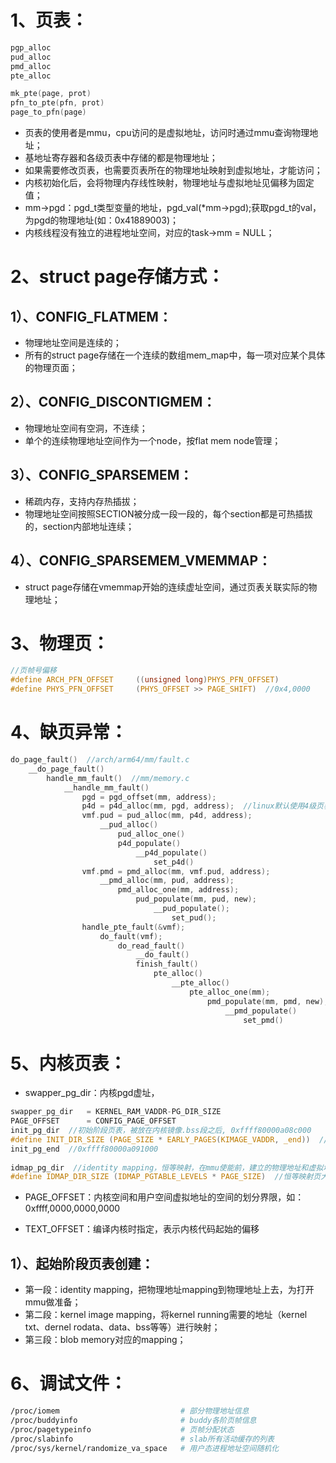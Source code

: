 # 1、页表：

```c
pgp_alloc
pud_alloc
pmd_alloc
pte_alloc

mk_pte(page, prot)
pfn_to_pte(pfn, prot)
page_to_pfn(page)
```

- 页表的使用者是mmu，cpu访问的是虚拟地址，访问时通过mmu查询物理地址；
- 基地址寄存器和各级页表中存储的都是物理地址；
- 如果需要修改页表，也需要页表所在的物理地址映射到虚拟地址，才能访问；
- 内核初始化后，会将物理内存线性映射，物理地址与虚拟地址见偏移为固定值；
- mm->pgd：pgd_t类型变量的地址，pgd_val(*mm->pgd);获取pgd_t的val，为pgd的物理地址(如：0x41889003)；
- 内核线程没有独立的进程地址空间，对应的task->mm = NULL；

# 2、struct page存储方式：

## 1）、CONFIG_FLATMEM：

- 物理地址空间是连续的；
- 所有的struct page存储在一个连续的数组mem_map中，每一项对应某个具体的物理页面；

## 2）、CONFIG_DISCONTIGMEM：

- 物理地址空间有空洞，不连续；
- 单个的连续物理地址空间作为一个node，按flat mem node管理；

## 3）、CONFIG_SPARSEMEM：

- 稀疏内存，支持内存热插拔；
- 物理地址空间按照SECTION被分成一段一段的，每个section都是可热插拔的，section内部地址连续；

## 4）、CONFIG_SPARSEMEM_VMEMMAP：

- struct page存储在vmemmap开始的连续虚址空间，通过页表关联实际的物理地址；

# 3、物理页：

```c
//页帧号偏移
#define ARCH_PFN_OFFSET     ((unsigned long)PHYS_PFN_OFFSET)
#define PHYS_PFN_OFFSET     (PHYS_OFFSET >> PAGE_SHIFT)  //0x4,0000
```

# 4、缺页异常：

```c
do_page_fault()  //arch/arm64/mm/fault.c
	__do_page_fault()
		handle_mm_fault()  //mm/memory.c
			__handle_mm_fault()
    			pgd = pgd_offset(mm, address);
				p4d = p4d_alloc(mm, pgd, address);  //linux默认使用4级页表，此时没有p4d
				vmf.pud = pud_alloc(mm, p4d, address);
					__pud_alloc()
                        pud_alloc_one()
                        p4d_populate()
                        	__p4d_populate()
                        		set_p4d()
				vmf.pmd = pmd_alloc(mm, vmf.pud, address);
					__pmd_alloc(mm, pud, address);
                        pmd_alloc_one(mm, address);
                        	pud_populate(mm, pud, new);
								__pud_populate();
									set_pud();
				handle_pte_fault(&vmf);
					do_fault(vmf);
						do_read_fault()
                            __do_fault()
                            finish_fault()
                            	pte_alloc()
                            		__pte_alloc()
                            			pte_alloc_one(mm);
											pmd_populate(mm, pmd, new);
												__pmd_populate()
                                                    set_pmd()
```

# 5、内核页表：

- swapper_pg_dir：内核pgd虚址，

```c
swapper_pg_dir   = KERNEL_RAM_VADDR-PG_DIR_SIZE
PAGE_OFFSET      = CONFIG_PAGE_OFFSET
init_pg_dir  //初始阶段页表，被放在内核镜像.bss段之后, 0xffff80000a08c000
#define INIT_DIR_SIZE (PAGE_SIZE * EARLY_PAGES(KIMAGE_VADDR, _end))  //初始阶段页表大小
init_pg_end  //0xffff80000a091000
    
idmap_pg_dir  //identity mapping，恒等映射，在mmu使能前，建立的物理地址和虚拟地址相等的映射
#define IDMAP_DIR_SIZE (IDMAP_PGTABLE_LEVELS * PAGE_SIZE)  //恒等映射页大小，0x3000=3*4k
```

- PAGE_OFFSET：内核空间和用户空间虚拟地址的空间的划分界限，如：0xffff,0000,0000,0000

- TEXT_OFFSET：编译内核时指定，表示内核代码起始的偏移

## 1）、起始阶段页表创建：

- 第一段：identity mapping，把物理地址mapping到物理地址上去，为打开mmu做准备；
- 第二段：kernel image mapping，将kernel running需要的地址（kernel txt、dernel rodata、data、bss等等）进行映射；
- 第三段：blob memory对应的mapping；

# 6、调试文件：

```bash
/proc/iomem                           # 部分物理地址信息
/proc/buddyinfo                       # buddy各阶页帧信息
/proc/pagetypeinfo                    # 页帧分配状态
/proc/slabinfo                        # slab所有活动缓存的列表
/proc/sys/kernel/randomize_va_space   # 用户态进程地址空间随机化
```

